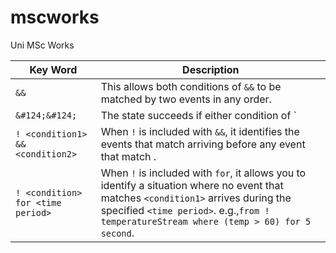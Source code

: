 # mscworks
Uni MSc Works

Key Word|Description
---------|---------
`&&`|This allows both conditions of `&&` to be matched by two events in any order.|
`&#124;&#124;`|The state succeeds if either condition of `||` is satisfied. Here the event reference of the other condition is `null`.|
`! <condition1> && <condition2>`| When `!` is included with `&&`, it identifies the events that match <condition2> arriving before any event that match <condition1>.|
`! <condition> for <time period>`| When `!` is included with `for`, it allows you to identify a situation where no event that matches `<condition1>` arrives during the specified `<time period>`.  e.g.,`from ! temperatureStream where (temp > 60) for 5 second`.|


